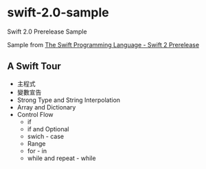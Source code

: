# swift-2.0-sample

Swift 2.0 Prerelease Sample

Sample from [The Swift Programming Language - Swift 2 Prerelease](https://itunes.apple.com/tw/book/swift-programming-language/id1002622538?mt=11)

## A Swift Tour

* 主程式
* 變數宣告
* Strong Type and String Interpolation
* Array and Dictionary
* Control Flow
    * if
    * if and Optional
    * swich - case
    * Range
    * for - in
    * while and repeat - while
